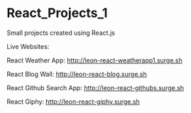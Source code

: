 # React_Projects_1

Small projects created using React.js

Live Websites:

React Weather App: http://leon-react-weatherapp1.surge.sh

React Blog Wall: http://leon-react-blog.surge.sh

React Github Search App: http://leon-react-githubs.surge.sh

React Giphy: http://leon-react-giphy.surge.sh
